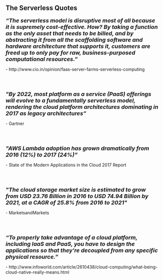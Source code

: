 ## The Serverless Quotes

<p><font size = "4"><i><b>“The serverless model is disruptive most of all because it is supremely cost-effective. How? By taking a function as the only asset that needs to be billed, and by abstracting it from all the scaffolding software and hardware architecture that supports it, customers are freed up to only pay for raw, business-purposed computational resources.”</p></i></b></font>
- http://www.cio.in/opinion/faas-server-farms-serverless-computing

<br><br>

<p><font size = "4"><i><b>"By 2022, most platform as a service (PaaS) offerings will evolve to a fundamentally serverless model, rendering the cloud platform architectures dominating in 2017 as legacy architectures”</p></i></b></font>
- Gartner

<br><br>

<p><font size = "4"><i><b>"AWS Lambda adoption has grown dramatically from 2016 (12%) to 2017 (24%)"</p></i></b></font>
- State of the Modern Applications in the Cloud 2017 Report

<br><br>

<p><font size = "4"><i><b>"The cloud storage market size is estimated to grow from USD 23.76 Billion in 2016 to USD 74.94 Billion by 2021, at a CAGR of 25.8% from 2016 to 2021"</p></i></b></font>
- MarketsandMarkets

<br><br>

<p><font size = "4"><i><b>“To properly take advantage of a cloud platform, including IaaS and PaaS, you have to design the applications so that they're decoupled from any specific physical resource.”</p></i></b></font>
- http://www.infoworld.com/article/2610438/cloud-computing/what-being-cloud-native-really-means.html

<br><br>

